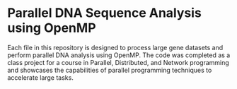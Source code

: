 # Parallel DNA Sequence Analysis using OpenMP

Each file in this repository is designed to process large gene datasets and perform parallel DNA analysis using OpenMP. The code was completed as a class project for a course in Parallel, Distributed, and Network programming and showcases the capabilities of parallel programming techniques to accelerate large tasks.
